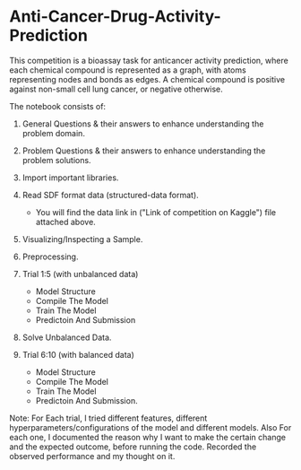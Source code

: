 # Anti-Cancer-Drug-Activity-Prediction

This competition is a bioassay task for anticancer activity prediction, where each chemical compound is represented as a graph, with atoms representing nodes and bonds as edges. 
A chemical compound is positive against non-small cell lung cancer, or negative otherwise.

The notebook consists of:

1) General Questions & their answers to enhance understanding the problem domain.
2) Problem Questions & their answers to enhance understanding the problem solutions.
3) Import important libraries.
4) Read SDF format data (structured-data format).
   - You will find the data link in ("Link of competition on Kaggle") file attached above.
5) Visualizing/Inspecting a Sample.
6) Preprocessing.
   
7) Trial 1:5 (with unbalanced data)
   - Model Structure
   - Compile The Model
   - Train The Model
   - Predictoin And Submission

8) Solve Unbalanced Data.

9) Trial 6:10 (with balanced data)
   - Model Structure
   - Compile The Model
   - Train The Model
   - Predictoin And Submission.

Note: For Each trial, I tried different features, different hyperparameters/configurations of the model and different models. Also For each one, I documented the reason why I want to make the certain change and the expected outcome, before running the code. Recorded the observed performance and my thought on it. 



